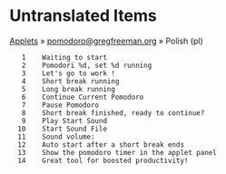 # Untranslated Items
[Applets](../../../README.md) &#187; [pomodoro@gregfreeman.org](../README.md) &#187; Polish (pl)

       1	Waiting to start
       2	Pomodori %d, set %d running
       3	Let's go to work !
       4	Short break running
       5	Long break running
       6	Continue Current Pomodoro
       7	Pause Pomodoro
       8	Short break finished, ready to continue?
       9	Play Start Sound
      10	Start Sound File 
      11	Sound volume:  
      12	Auto start after a short break ends
      13	Show the pomodoro timer in the applet panel
      14	Great tool for boosted productivity!
